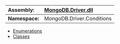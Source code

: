 | **Assembly:** | [MongoDB.Driver.dll](MongoDB_Driver.md) |
|:--------------|:----------------------------------------|
| **Namespace:** | MongoDB.Driver.Conditions               |

  * [Enumerations](#Enumerations.md)
  * [Classes](#Classes.md)